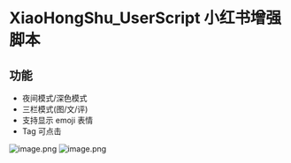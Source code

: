 # XiaoHongShu_UserScript 小红书增强脚本
## 功能
- 夜间模式/深色模式
- 三栏模式(图/文/评)
- 支持显示 emoji 表情
- Tag 可点击

![image.png](https://pic7.58cdn.com.cn/nowater/webim/big/n_v2a8ccd3cfee7c4d958abfb13ca416e1a3.jpg)
![image.png](https://pic7.58cdn.com.cn/nowater/webim/big/n_v21e8e057712ea4d74959af25aa15233f2.jpg)
